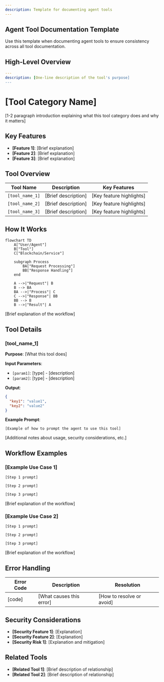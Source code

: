 ```yaml
---
description: Template for documenting agent tools
---
```


## Agent Tool Documentation Template

Use this template when documenting agent tools to ensure consistency across all tool documentation.

## High-Level Overview

```yaml
---
description: [One-line description of the tool's purpose]
---
```

# [Tool Category Name]

[1-2 paragraph introduction explaining what this tool category does and why it matters]

## Key Features

- **[Feature 1]**: [Brief explanation]
- **[Feature 2]**: [Brief explanation]
- **[Feature 3]**: [Brief explanation]

## Tool Overview

| Tool Name       | Description         | Key Features             |
| --------------- | ------------------- | ------------------------ |
| `[tool_name_1]` | [Brief description] | [Key feature highlights] |
| `[tool_name_2]` | [Brief description] | [Key feature highlights] |
| `[tool_name_3]` | [Brief description] | [Key feature highlights] |

## How It Works

```mermaid
flowchart TD
    A["User/Agent"]
    B["Tool"]
    C["Blockchain/Service"]
    
    subgraph Process
        BA["Request Processing"]
        BB["Response Handling"]
    end
    
    A -->|"Request"| B
    B --> BA
    BA -->|"Process"| C
    C -->|"Response"| BB
    BB --> B
    B -->|"Result"| A
```

[Brief explanation of the workflow]

## Tool Details

### [tool_name_1]

**Purpose**: [What this tool does]

**Input Parameters**:

- `[param1]`: [type] - [description]
- `[param2]`: [type] - [description]

**Output**:

```json
{
  "key1": "value1",
  "key2": "value2"
}
```

**Example Prompt**:

```
[Example of how to prompt the agent to use this tool]
```

[Additional notes about usage, security considerations, etc.]

## Workflow Examples

### [Example Use Case 1]

```
[Step 1 prompt]

[Step 2 prompt]

[Step 3 prompt]
```

[Brief explanation of the workflow]

### [Example Use Case 2]

```
[Step 1 prompt]

[Step 2 prompt]

[Step 3 prompt]
```

[Brief explanation of the workflow]

## Error Handling

| Error Code | Description              | Resolution                |
| ---------- | ------------------------ | ------------------------- |
| [code]     | [What causes this error] | [How to resolve or avoid] |

## Security Considerations

- **[Security Feature 1]**: [Explanation]
- **[Security Feature 2]**: [Explanation]
- **[Security Risk 1]**: [Explanation and mitigation]

## Related Tools

- **[Related Tool 1]**: [Brief description of relationship]
- **[Related Tool 2]**: [Brief description of relationship]

